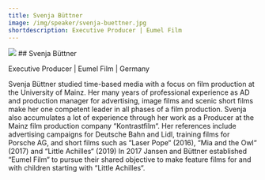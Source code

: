 ```yaml
---
title: Svenja Büttner
image: /img/speaker/svenja-buettner.jpg
shortdescription: Executive Producer | Eumel Film
---
```

<img src="/img/speaker/svenja-buettner.jpg">
## Svenja Büttner

Executive Producer | Eumel Film | Germany

Svenja Büttner studied time-based media with a focus on film production at the University of Mainz. Her many years of professional experience as AD and production manager for advertising, image films and scenic short films make her one competent leader in all phases of a film production. Svenja also accumulates a lot of experience through her work as a Producer at the Mainz film production company “Kontrastfilm“. Her references include advertising campaigns for Deutsche Bahn and Lidl, training films for Porsche AG, and short films such as “Laser Pope“ (2016), “Mia and the Owl“ (2017) and “Little Achilles“ (2019) 
In 2017 Jansen and Büttner established “Eumel Film“ to pursue their shared objective to make feature films for and with children starting with “Little Achilles“.
